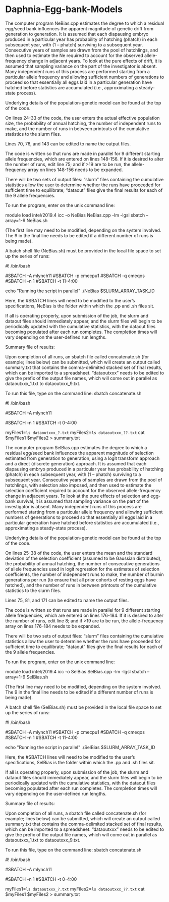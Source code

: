 # Daphnia-Egg-bank-Models

The computer program NeBias.cpp estimates the degree to which a residual egg/seed bank influences the apparent magnitude of genetic drift from generation to generation. It is assumed that each diapausing embryo produced in a particular year has probability of hatching (phatch) in each subsequent year, with (1 – phatch) surviving to a subsequent year. Consecutive years of samples are drawn from the pool of hatchlings, and then used to estimate the Ne required to account for the observed allele-frequency change in adjacent years. To look at the pure effects of drift, it is assumed that sampling variance on the part of the investigator is absent. Many independent runs of this process are performed starting from a particular allele frequency and allowing sufficient numbers of generations to proceed so that essentially all eggs laid in a particular generation have hatched before statistics are accumulated (i.e., approximating a steady-state process).

Underlying details of the population-genetic model can be found at the top of the code.

On lines 24-33 of the code, the user enters the actual effective population size, the probability of annual hatching, the number of independent runs to make, and the number of runs in between printouts of the cumulative statistics to the slurm files.

Lines 70, 76, and 143 can be edited to name the output files.

The code is written so that runs are made in parallel for 9 different starting allele frequencies, which are entered on lines 148-156. If it is desired to alter the number of runs, edit line 75; and if  >19 are to be run, the allele-frequency array on lines 148-156 needs to be expanded.

There will be two sets of output files: “slurm” files containing the cumulative statistics allow the user to determine whether the runs have proceeded for sufficient time to equilibrate; “dataout” files give the final results for each of the 9 allele frequencies. 


To run the program, enter on the unix command line:

module load intel/2019.4
icc -o NeBias NeBias.cpp -lm -lgsl
sbatch –array=1-9 NeBias.sh

(The first line may need to be modified, depending on the system involved. The 9 in the final line needs to be edited if a different number of runs is being made).

A batch shell file (NeBias.sh) must be provided in the local file space to set up the series of runs:

#! /bin/bash

#SBATCH -A mlynch11
#SBATCH -p cmecpu1
#SBATCH -q cmeqos
#SBATCH -n 1
#SBATCH -t 11-4:00

echo "Running the script in parallel"
./NeBias $SLURM_ARRAY_TASK_ID


Here, the #SBATCH lines will need to be modified to the user’s specifications, NeBias is the folder within which the .pp and .sh files sit.

If all is operating properly, upon submission of the job, the slurm and dataout files should immediately appear, and the slurm files will begin to be periodically updated with the cumulative statistics, with the dataout files becoming populated after each run completes. The completion times will vary depending on the user-defined run lengths.  


Summary file of results:

Upon completion of all runs, an sbatch file called concatenate.sh (for example; lines below) can be submitted, which will create an output called summary.txt that contains the comma-delimited stacked set of final results, which can be imported to a spreadsheet. “dataoutxxx” needs to be edited to give the prefix of the output file names, which will come out in parallel as dataoutxxx_1.txt to dataoutxxx_9.txt.

To run this file, type on the command line: sbatch concatenate.sh


#! /bin/bash

#SBATCH -A mlynch11

#SBATCH -n 1
#SBATCH -t 0-4:00

myFiles1=`ls dataoutxxx_?.txt`
myFiles2=`ls dataoutxxx_??.txt`
cat $myFiles1 $myFiles2 > summary.txt

 




The computer program SelBias.cpp estimates the degree to which a residual egg/seed bank influences the apparent magnitude of selection estimated from generation to generation, using a logit transform approach and a direct (discrete generation) approach. It is assumed that each diapausing embryo produced in a particular year has probability of hatching (phatch) in each subsequent year, with (1 – phatch) surviving to a subsequent year. Consecutive years of samples are drawn from the pool of hatchlings, with selection also imposed, and then used to estimate the selection coefficient required to account for the observed allele-frequency change in adjacent years. To look at the pure effects of selection and egg-bank survival, it is assumed that sampling variance on the part of the investigator is absent. Many independent runs of this process are performed starting from a particular allele frequency and allowing sufficient numbers of generations to proceed so that essentially all eggs laid in a particular generation have hatched before statistics are accumulated (i.e., approximating a steady-state process).

Underlying details of the population-genetic model can be found at the top of the code.

On lines 25-38 of the code, the user enters the mean and the standard deviation of the selection coefficient (assumed to be Gaussian distributed), the probability of annual hatching, the number of consecutive generations of allele frequencies used in logit regression for the estimates of selection coefficients, the number of independent runs to make, the number of burnin generations per run (to ensure that all prior cohorts of resting eggs have hatched), and the number of runs in between printouts of the cumulative statistics to the slurm files.

Lines 75, 81, and 171 can be edited to name the output files.

The code is written so that runs are made in parallel for 9 different starting allele frequencies, which are entered on lines 176-184. If it is desired to alter the number of runs, edit line 8; and if  >19 are to be run, the allele-frequency array on lines 176-184 needs to be expanded.

There will be two sets of output files: “slurm” files containing the cumulative statistics allow the user to determine whether the runs have proceeded for sufficient time to equilibrate; “dataout” files give the final results for each of the 9 allele frequencies. 


To run the program, enter on the unix command line:

module load intel/2019.4
icc -o SelBias SelBias.cpp -lm -lgsl
sbatch –array=1-9 SelBias.sh

(The first line may need to be modified, depending on the system involved. The 9 in the final line needs to be edited if a different number of runs is being made).

A batch shell file (SelBias.sh) must be provided in the local file space to set up the series of runs:

#! /bin/bash

#SBATCH -A mlynch11
#SBATCH -p cmecpu1
#SBATCH -q cmeqos
#SBATCH -n 1
#SBATCH -t 11-4:00

echo "Running the script in parallel"
./SelBias $SLURM_ARRAY_TASK_ID


Here, the #SBATCH lines will need to be modified to the user’s specifications, SelBias is the folder within which the .pp and .sh files sit.

If all is operating properly, upon submission of the job, the slurm and dataout files should immediately appear, and the slurm files will begin to be periodically updated with the cumulative statistics, with the dataout files becoming populated after each run completes. The completion times will vary depending on the user-defined run lengths.  


Summary file of results:

Upon completion of all runs, a sbatch file called concatenate.sh (for example; lines below) can be submitted, which will create an output called summary.txt that contains the comma-delimited stacked set of final results, which can be imported to a spreadsheet. “dataoutxxx” needs to be edited to give the prefix of the output file names, which will come out in parallel as dataoutxxx_1.txt to dataoutxxx_9.txt.

To run this file, type on the command line: sbatch concatenate.sh


#! /bin/bash

#SBATCH -A mlynch11

#SBATCH -n 1
#SBATCH -t 0-4:00

myFiles1=`ls dataoutxxx_?.txt`
myFiles2=`ls dataoutxxx_??.txt`
cat $myFiles1 $myFiles2 > summary.txt

 
